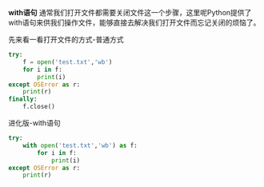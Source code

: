 **with语句**
通常我们打开文件都需要关闭文件这一个步骤，这里呢Python提供了with语句来供我们操作文件，能够直接去解决我们打开文件而忘记关闭的烦恼了。

先来看一看打开文件的方式-普通方式

```py
try:
    f = open('test.txt','wb')
    for i in f:
        print(i)
except OSError as r:
    print(r)
finally:
    f.close()
```

进化版-with语句
```py
try:
    with open('test.txt','wb') as f:
        for i in f:
            print(i)
except OSError as r:
    print(r)
```